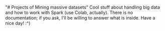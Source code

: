 "# Projects of Mining massive datasets" 
Cool stuff about handling big data and how to work with Spark (use Colab, actually).
There is no documentation; if you ask, I'll be willing to answer what is inside.
Have a nice day!
:^)
